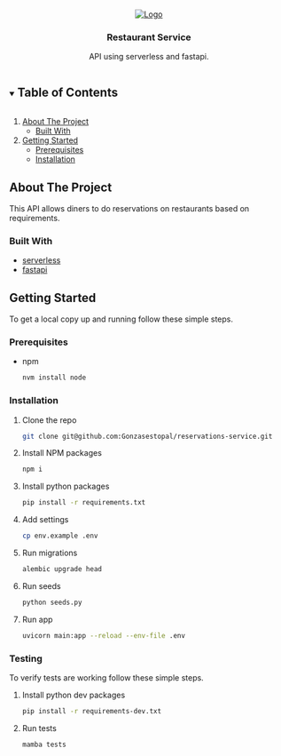 <br />
<p align="center">
  <a href="https://github.com/gonzasestopal/lambda-integrations/serverless-fast">
    <img src="https://fastapi.tiangolo.com/img/logo-margin/logo-teal.png" alt="Logo">
  </a>

  <h3 align="center">Restaurant Service</h3>

  <p align="center">
    API using serverless and fastapi.
    <br />
  </p>
</p>



<!-- TABLE OF CONTENTS -->
<details open="open">
  <summary><h2 style="display: inline-block">Table of Contents</h2></summary>
  <ol>
    <li>
      <a href="#about-the-project">About The Project</a>
      <ul>
        <li><a href="#built-with">Built With</a></li>
      </ul>
    </li>
    <li>
      <a href="#getting-started">Getting Started</a>
      <ul>
        <li><a href="#prerequisites">Prerequisites</a></li>
        <li><a href="#installation">Installation</a></li>
      </ul>
    </li>
  </ol>
</details>



<!-- ABOUT THE PROJECT -->
## About The Project

This API allows diners to do reservations on restaurants based on requirements.


### Built With

* [serverless](https://www.serverless.com/)
* [fastapi](https://fastapi.tiangolo.com/)



<!-- GETTING STARTED -->
## Getting Started

To get a local copy up and running follow these simple steps.

### Prerequisites

* npm
  ```sh
  nvm install node
  ```

### Installation

1. Clone the repo
   ```sh
   git clone git@github.com:Gonzasestopal/reservations-service.git
   ```
2. Install NPM packages
   ```sh
   npm i
   ```

3. Install python packages
   ```sh
   pip install -r requirements.txt
   ```

4. Add settings
   ```sh
   cp env.example .env
   ```

5. Run migrations
   ```sh
   alembic upgrade head 
   ```

5. Run seeds
   ```sh
   python seeds.py
   ```

6. Run app
    ```sh
    uvicorn main:app --reload --env-file .env
    ```

### Testing

To verify tests are working follow these simple steps.

1. Install python dev packages
   ```sh
   pip install -r requirements-dev.txt
   ```

2. Run tests
    ```sh
    mamba tests
    ```